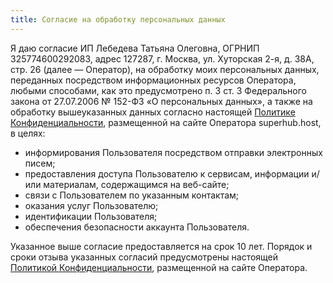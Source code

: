 ```yaml
---
title: Согласие на обработку персональных данных
---
```


Я даю согласие ИП Лебедева Татьяна Олеговна, ОГРНИП 325774600292083, адрес 127287, г. Москва, ул. Хуторская 2-я, д. 38А, стр. 26 (далее — Оператор), на обработку моих персональных данных, переданных посредством информационных ресурсов Оператора, любыми способами, как это предусмотрено п. 3 ст. 3 Федерального закона от 27.07.2006 № 152-ФЗ «О персональных данных», а также на обработку вышеуказанных данных согласно настоящей [Политике Конфиденциальности](/privacy), размещенной на сайте Оператора superhub.host, в целях:

- информирования Пользователя посредством отправки электронных писем;
- предоставления доступа Пользователю к сервисам, информации и/или материалам, содержащимся на веб-сайте;
- связи с Пользователем по указанным контактам;
- оказания услуг Пользователю;
- идентификации Пользователя;
- обеспечения безопасности аккаунта Пользователя.

Указанное выше согласие предоставляется на срок 10 лет. Порядок и сроки отзыва указанных согласий предусмотрены настоящей [Политикой Конфиденциальности](/privacy), размещенной на сайте Оператора.

